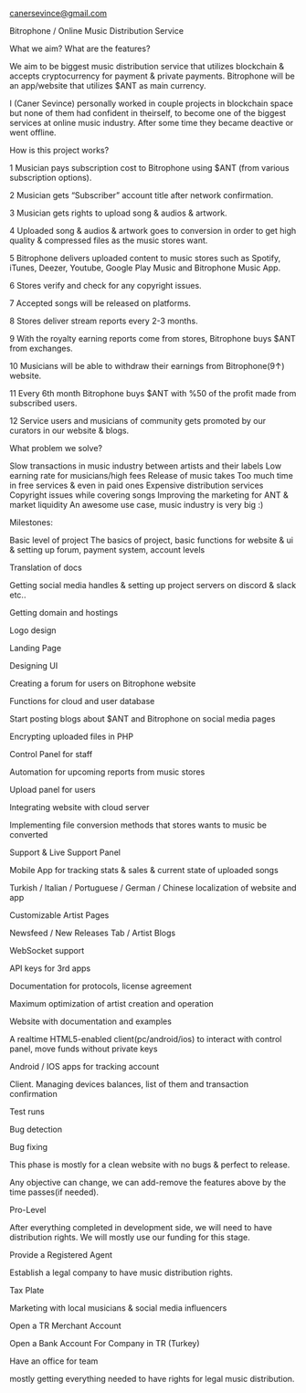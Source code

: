 canersevince@gmail.com


Bitrophone / Online Music Distribution Service

What we aim? What are the features? 

We aim to be biggest music distribution service that utilizes blockchain & accepts cryptocurrency for payment & private payments. 
Bitrophone will be an app/website that utilizes $ANT as main currency.

I (Caner Sevince) personally worked in couple projects in blockchain space but none of them had confident in theirself, to become one of the biggest services at online music industry. After some time they became deactive or went offline.

How is this project works?

1 Musician pays subscription cost to Bitrophone using $ANT (from various subscription options).

2 Musician gets “Subscriber” account title after network confirmation.

3 Musician gets rights to upload song & audios & artwork.

4 Uploaded song & audios & artwork goes to conversion in order to get high quality & compressed files as the music stores want.

5 Bitrophone delivers uploaded content to music stores such as Spotify, iTunes, Deezer, Youtube, Google Play Music and Bitrophone Music App.

6 Stores verify and check for any copyright issues.

7 Accepted songs will be released on platforms.

8 Stores deliver stream reports every 2-3 months.

9 With the royalty earning reports come from stores, Bitrophone buys $ANT from exchanges.

10 Musicians will be able to withdraw their earnings from Bitrophone(9↑) website.

11 Every 6th month Bitrophone buys $ANT with %50 of the profit made from subscribed users.

12 Service users and musicians of community gets promoted by our curators in our website & blogs.






What problem we solve?

Slow transactions in music industry between artists and their labels
Low earning rate for musicians/high fees
Release of music takes 
Too much time in free services & even in paid ones
Expensive distribution services
Copyright issues while covering songs
Improving the marketing for ANT & market liquidity
An awesome use case, music industry is very big :)


Milestones:

Basic level of project
The basics of project, basic functions for website & ui & setting up forum, payment system, account levels

Translation of docs

Getting social media handles & setting up project servers on discord & slack etc..

Getting domain and hostings

Logo design

Landing Page

Designing UI

Creating a forum for users on Bitrophone website

Functions for cloud and user database

Start posting blogs about $ANT and Bitrophone on social media pages

Encrypting uploaded files in PHP

Control Panel for staff

Automation for upcoming reports from music stores

Upload panel for users

Integrating website with cloud server

Implementing file conversion methods that stores wants to music be converted

Support & Live Support Panel

Mobile App for tracking stats & sales & current state of uploaded songs

Turkish / Italian / Portuguese / German / Chinese localization of website and app

Customizable Artist Pages 

Newsfeed / New Releases Tab / Artist Blogs

WebSocket support

API keys for 3rd apps

Documentation for protocols, license agreement

Maximum optimization of artist creation and operation

Website with documentation and examples

A realtime HTML5-enabled client(pc/android/ios) to interact with control panel, move funds without private keys

Android / IOS apps for tracking account

Client. Managing devices balances, list of them and transaction confirmation

Test runs

Bug detection

Bug fixing

This phase is mostly for a clean website with no bugs & perfect to release.


Any objective can change, we can add-remove the features above by the time passes(if needed).


Pro-Level

After everything completed in development side, we will need to have distribution rights. We will mostly use our funding for this stage.

Provide a Registered Agent

Establish a legal company to have music distribution rights.

Tax Plate

Marketing with local musicians & social media influencers

Open a TR Merchant Account 

Open a Bank Account For Company in TR (Turkey)

Have an office for team

mostly getting everything needed to have rights for legal music distribution.





